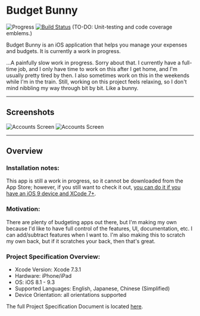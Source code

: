 # Budget Bunny

![Progress](http://progressed.io/bar/50?title=Progress%20(v1.0)) [![Build Status](https://travis-ci.org/kieferyap/budget-bunny.svg?branch=master)](https://travis-ci.org/kieferyap/budget-bunny) (TO-DO: Unit-testing and code coverage emblems.)

Budget Bunny is an iOS application that helps you manage your expenses and budgets. It is currently a work in progress. 

...A painfully slow work in progress. Sorry about that. I currently have a full-time job, and I only have time to work on this after I get home, and I'm usually pretty tired by then. I also sometimes work on this in the weekends while I'm in the train. Still, working on this project feels relaxing, so I don't mind nibbling my way through bit by bit. Like a bunny.

----------------------- 

## Screenshots

![Accounts Screen](https://github.com/kieferyap/budget-bunny/blob/develop/BudgetBunny/Resources/Others/accounts-usecase.gif "Accounts Screen")
![Accounts Screen](https://github.com/kieferyap/budget-bunny/blob/develop/BudgetBunny/Resources/Others/budgets-usecase.gif "Budgets Screen")

-----------------------

## Overview

### Installation notes:

This app is still a work in progress, so it cannot be downloaded from the App Store; however, if you still want to check it out, [you can do it if you have an iOS 9 device and XCode 7+](http://bouk.co/blog/sideload-iphone/). 

### Motivation:

There are plenty of budgeting apps out there, but I'm making my own because I'd like to have full control of the features, UI, documentation, etc. I can add/subtract features when I want to. I'm also making this to scratch my own back, but if it scratches your back, then that's great.

### Project Specification Overview:

- Xcode Version: Xcode 7.3.1
- Hardware: iPhone/iPad
- OS: iOS 8.1 - 9.3
- Supported Languages: English, Japanese, Chinese (Simplified)
- Device Orientation: all orientations supported

The full Project Specification Document is located [here](https://github.com/kieferyap/budget-bunny/blob/develop/BudgetBunny/Documents/budget-bunny.pdf).
